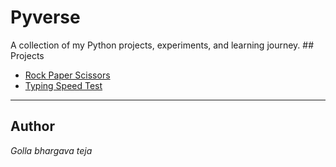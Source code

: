 <h1>Pyverse</h1>
A collection of my Python projects, experiments, and learning journey.
## Projects

- [Rock Paper Scissors](./rock_paper_scissors/README.md)
- [Typing Speed Test  ](./typing_speed_test/README.md)
---

## Author

<em>Golla bhargava teja<em>

